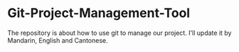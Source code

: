 # Git-Project-Management-Tool
The repository is about how to use git to manage our project. I'll update it by Mandarin, English and Cantonese.
